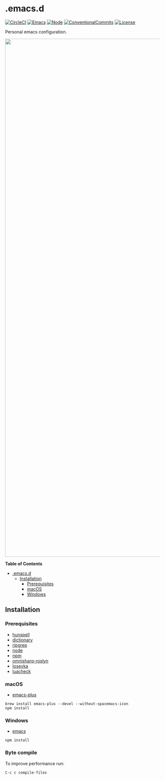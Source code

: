 .emacs.d
========

[![CircleCI](https://img.shields.io/circleci/project/github/Cliffzz/.emacs.d.svg?style=flat-square)](https://circleci.com/gh/Cliffzz/.emacs.d) [![Emacs](https://img.shields.io/badge/emacs-26.1-%23c065db.svg?style=flat-square)](https://www.gnu.org/software/emacs/) [![Node](https://img.shields.io/badge/node->=6-026e00.svg?style=flat-square)](https://nodejs.org/en/) [![ConventionalCommits](https://img.shields.io/badge/Conventional%20Commits-1.0.0-yellow.svg?style=flat-square)](https://conventionalcommits.org) [![License](https://img.shields.io/github/license/Cliffzz/.emacs.d.svg?style=flat-square)](https://github.com/Cliffzz/.emacs.d/blob/master/LICENSE)

Personal emacs configuration.

<img width="1680" src="https://user-images.githubusercontent.com/2283434/44535830-46d27580-a6fb-11e8-86a5-f7a3d505750d.png">

<!-- markdown-toc start - Don't edit this section. Run M-x markdown-toc-refresh-toc -->
**Table of Contents**

- [.emacs.d](#emacsd)
    - [Installation](#installation)
        - [Prerequisites](#prerequisites)
        - [macOS](#macos)
        - [Windows](#windows)

<!-- markdown-toc end -->

## Installation
### Prerequisites
- [hunspell](https://github.com/hunspell)
- [dictionary](http://wordlist.aspell.net/dicts/)
- [ripgrep](https://github.com/BurntSushi/ripgrep)
- [node](https://github.com/nodejs/node)
- [npm](https://github.com/npm/npm)
- [omnisharp-roslyn](https://github.com/OmniSharp/omnisharp-roslyn)
- [Iosevka](https://github.com/be5invis/Iosevka)
- [luacheck](https://github.com/mpeterv/luacheck)

### macOS
- [emacs-plus](https://github.com/d12frosted/homebrew-emacs-plus)
```
brew install emacs-plus --devel --without-spacemacs-icon
npm install
```

### Windows
- [emacs](https://github.com/m-parashar/emax64)
```
npm install
```

### Byte compile
To improve performance run:
```
C-c c compile-files
```
